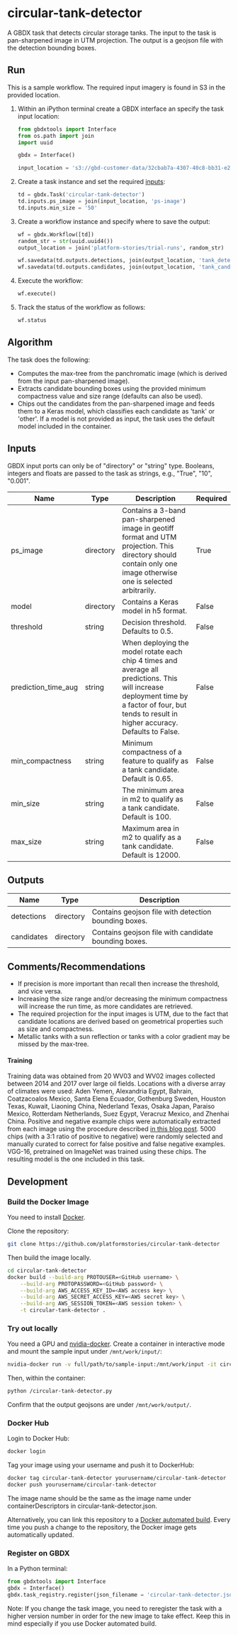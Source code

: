 # circular-tank-detector

A GBDX task that detects circular storage tanks. The input to the task is pan-sharpened image in UTM projection. The output is a geojson file with the detection bounding boxes.

## Run

This is a sample workflow. The required input imagery is found in S3 in the provided location.

1. Within an iPython terminal create a GBDX interface an specify the task input location:

    ```python
    from gbdxtools import Interface
    from os.path import join
    import uuid

    gbdx = Interface()

    input_location = 's3://gbd-customer-data/32cbab7a-4307-40c8-bb31-e2de32f940c2/platform-stories/circular-tank-detector/'
    ```

2. Create a task instance and set the required [inputs](#inputs):

    ```python
    td = gbdx.Task('circular-tank-detector')
    td.inputs.ps_image = join(input_location, 'ps-image')
    td.inputs.min_size = '50'
    ```

3. Create a workflow instance and specify where to save the output:

    ```python
    wf = gbdx.Workflow([td])
    random_str = str(uuid.uuid4())
    output_location = join('platform-stories/trial-runs', random_str)

    wf.savedata(td.outputs.detections, join(output_location, 'tank_detections'))
    wf.savedata(td.outputs.candidates, join(output_location, 'tank_candidates'))
    ```

5. Execute the workflow:

    ```python
    wf.execute()
    ```

6. Track the status of the workflow as follows:

    ```python
    wf.status
    ```

## Algorithm

The task does the following:

+ Computes the max-tree from the panchromatic image (which is derived from the input pan-sharpened image).
+ Extracts candidate bounding boxes using the provided minimum compactness value and size range (defaults can also be used).
+ Chips out the candidates from the pan-sharpened image and feeds them to a Keras model, which classifies each candidate as 'tank' or 'other'. If a model is not provided as input, the task uses the default model included in the container.

## Inputs

GBDX input ports can only be of "directory" or "string" type. Booleans, integers and floats are passed to the task as strings, e.g., "True", "10", "0.001".

| Name  | Type | Description | Required |
|---|---|---|---|
| ps_image | directory | Contains a 3-band pan-sharpened image in geotiff format and UTM projection. This directory should contain only one image otherwise one is selected arbitrarily. | True |
| model | directory | Contains a Keras model in h5 format. | False |
| threshold | string | Decision threshold. Defaults to 0.5. | False |
| prediction_time_aug | string | When deploying the model rotate each chip 4 times and average all predictions. This will increase deployment time by a factor of four, but tends to result in higher accuracy. Defaults to False. | False |
| min_compactness | string | Minimum compactness of a feature to qualify as a tank candidate. Default is 0.65. | False |
| min_size | string | The minimum area in m2 to qualify as a tank candidate. Default is 100. | False |
| max_size | string | Maximum area in m2 to qualify as a tank candidate. Default is 12000. | False |


## Outputs

| Name  | Type | Description |
|---|---|---|
| detections | directory | Contains geojson file with detection bounding boxes. |
| candidates | directory | Contains geojson file with candidate bounding boxes. |

## Comments/Recommendations

+ If precision is more important than recall then increase the threshold, and vice versa.
+ Increasing the size range and/or decreasing the minimum compactness will increase the run time, as more candidates are retrieved.
+ The required projection for the input images is UTM, due to the fact that candidate locations are derived based on geometrical properties such as size and compactness.
+ Metallic tanks with a sun reflection or tanks with a color gradient may be missed by the max-tree.

#### Training

Training data was obtained from 20 WV03 and WV02 images collected between 2014 and 2017 over large oil fields. Locations with a diverse array of climates were used: Aden Yemen, Alexandria Egypt, Bahrain, Coatzacoalos Mexico, Santa Elena Ecuador, Gothenburg Sweden, Houston Texas, Kuwait, Liaoning China, Nederland Texas, Osaka Japan, Paraiso Mexico, Rotterdam Netherlands, Suez Egypt, Veracruz Mexico, and Zhenhai China. Positive and negative example chips were automatically extracted from each image using the procedure described [in this blog post](gbdxstories.digitalglobe.com/circular-tanks). 5000 chips (with a 3:1 ratio of positive to negative) were randomly selected and manually curated to correct for false positive and false negative examples. VGG-16, pretrained on ImageNet was trained using these chips. The resulting model is the one included in this task.

## Development

### Build the Docker Image

You need to install [Docker](https://docs.docker.com/engine/installation).

Clone the repository:

```bash
git clone https://github.com/platformstories/circular-tank-detector
```

Then build the image locally. 

```bash
cd circular-tank-detector
docker build --build-arg PROTOUSER=<GitHub username> \
    --build-arg PROTOPASSWORD=<GitHub password> \
    --build-arg AWS_ACCESS_KEY_ID=<AWS access key> \
    --build-arg AWS_SECRET_ACCESS_KEY=<AWS secret key> \
    --build-arg AWS_SESSION_TOKEN=<AWS session token> \
    -t circular-tank-detector .
```

### Try out locally

You need a GPU and [nvidia-docker](https://github.com/NVIDIA/nvidia-docker). Create a container in interactive mode and mount the sample input under `/mnt/work/input/`:

```bash
nvidia-docker run -v full/path/to/sample-input:/mnt/work/input -it circular-tank-detector
```

Then, within the container:

```bash
python /circular-tank-detector.py
```

Confirm that the output geojsons are under `/mnt/work/output/`.

### Docker Hub

Login to Docker Hub:

```bash
docker login
```

Tag your image using your username and push it to DockerHub:

```bash
docker tag circular-tank-detector yourusername/circular-tank-detector
docker push yourusername/circular-tank-detector
```

The image name should be the same as the image name under containerDescriptors in circular-tank-detector.json.

Alternatively, you can link this repository to a [Docker automated build](https://docs.docker.com/docker-hub/builds/). Every time you push a change to the repository, the Docker image gets automatically updated.

### Register on GBDX

In a Python terminal:
```python
from gbdxtools import Interface
gbdx = Interface()
gbdx.task_registry.register(json_filename = 'circular-tank-detector.json')
```

Note: If you change the task image, you need to reregister the task with a higher version number in order for the new image to take effect. Keep this in mind especially if you use Docker automated build.
